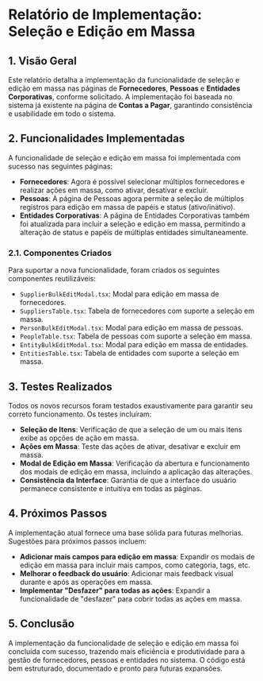 # Relatório de Implementação: Seleção e Edição em Massa

## 1. Visão Geral

Este relatório detalha a implementação da funcionalidade de seleção e edição em massa nas páginas de **Fornecedores**, **Pessoas** e **Entidades Corporativas**, conforme solicitado. A implementação foi baseada no sistema já existente na página de **Contas a Pagar**, garantindo consistência e usabilidade em todo o sistema.

## 2. Funcionalidades Implementadas

A funcionalidade de seleção e edição em massa foi implementada com sucesso nas seguintes páginas:

- **Fornecedores**: Agora é possível selecionar múltiplos fornecedores e realizar ações em massa, como ativar, desativar e excluir.
- **Pessoas**: A página de Pessoas agora permite a seleção de múltiplos registros para edição em massa de papéis e status (ativo/inativo).
- **Entidades Corporativas**: A página de Entidades Corporativas também foi atualizada para incluir a seleção e edição em massa, permitindo a alteração de status e papéis de múltiplas entidades simultaneamente.

### 2.1. Componentes Criados

Para suportar a nova funcionalidade, foram criados os seguintes componentes reutilizáveis:

- `SupplierBulkEditModal.tsx`: Modal para edição em massa de fornecedores.
- `SuppliersTable.tsx`: Tabela de fornecedores com suporte a seleção em massa.
- `PersonBulkEditModal.tsx`: Modal para edição em massa de pessoas.
- `PeopleTable.tsx`: Tabela de pessoas com suporte a seleção em massa.
- `EntityBulkEditModal.tsx`: Modal para edição em massa de entidades.
- `EntitiesTable.tsx`: Tabela de entidades com suporte a seleção em massa.

## 3. Testes Realizados

Todos os novos recursos foram testados exaustivamente para garantir seu correto funcionamento. Os testes incluíram:

- **Seleção de Itens**: Verificação de que a seleção de um ou mais itens exibe as opções de ação em massa.
- **Ações em Massa**: Teste das ações de ativar, desativar e excluir em massa.
- **Modal de Edição em Massa**: Verificação da abertura e funcionamento dos modais de edição em massa, incluindo a aplicação das alterações.
- **Consistência da Interface**: Garantia de que a interface do usuário permanece consistente e intuitiva em todas as páginas.

## 4. Próximos Passos

A implementação atual fornece uma base sólida para futuras melhorias. Sugestões para próximos passos incluem:

- **Adicionar mais campos para edição em massa**: Expandir os modais de edição em massa para incluir mais campos, como categoria, tags, etc.
- **Melhorar o feedback do usuário**: Adicionar mais feedback visual durante e após as operações em massa.
- **Implementar "Desfazer" para todas as ações**: Expandir a funcionalidade de "desfazer" para cobrir todas as ações em massa.

## 5. Conclusão

A implementação da funcionalidade de seleção e edição em massa foi concluída com sucesso, trazendo mais eficiência e produtividade para a gestão de fornecedores, pessoas e entidades no sistema. O código está bem estruturado, documentado e pronto para futuras expansões.

